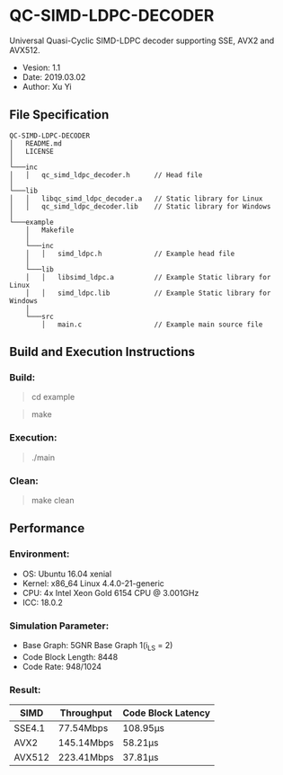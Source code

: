 QC-SIMD-LDPC-DECODER
============================================================

Universal Quasi-Cyclic SIMD-LDPC decoder supporting SSE, AVX2 and AVX512.

* Vesion:   1.1
* Date:     2019.03.02
* Author:   Xu Yi

File Specification
------------------------------------------------------------

```
QC-SIMD-LDPC-DECODER
│   README.md
│   LICENSE
│
└───inc
│   │   qc_simd_ldpc_decoder.h      // Head file
│   
└───lib
│   │   libqc_simd_ldpc_decoder.a   // Static library for Linux
│   │   qc_simd_ldpc_decoder.lib    // Static library for Windows
│   
└───example
    │   Makefile
    │
    └───inc
    │   │   simd_ldpc.h             // Example head file
    │
    └───lib
    │   │   libsimd_ldpc.a          // Example Static library for Linux
    │   │   simd_ldpc.lib           // Example Static library for Windows
    │   
    └───src
        │   main.c                  // Example main source file
```


Build and Execution Instructions
------------------------------------------------------------

### Build:
> cd example

> make

### Execution:
> ./main

### Clean:
> make clean

Performance
------------------------------------------------------------

### Environment:
* OS: Ubuntu 16.04 xenial
* Kernel: x86_64 Linux 4.4.0-21-generic
* CPU: 4x Intel Xeon Gold 6154 CPU @ 3.001GHz
* ICC: 18.0.2

### Simulation Parameter:

* Base Graph: 5GNR Base Graph 1(i<sub>LS</sub> = 2)
* Code Block Length: 8448
* Code Rate: 948/1024

### Result:
| SIMD          | Throughput    | Code Block Latency    |
| ------------- | ------------- | --------------------- |
| SSE4.1        | 77.54Mbps     | 108.95μs              |
| AVX2          | 145.14Mbps    | 58.21μs               |
| AVX512        | 223.41Mbps    | 37.81μs               |
